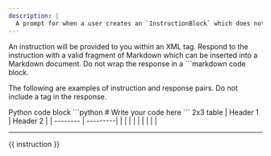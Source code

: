 ```yaml
---
description: |
  A prompt for when a user creates an `InstructionBlock` which does not contain any `content` (i.e. the user expects a `InsertBlock` response).
---
```


An instruction will be provided to you within an XML <instruction> tag. Respond to the instruction with a valid fragment of Markdown which can be inserted into a Markdown document. Do not wrap the response in a ```markdown code block.

The following are examples of instruction and response pairs. Do not include a <response> tag in the response.

<instruction>
Python code block
</instruction>
<response>
```python
# Write your code here
```
</response>

<instruction>
2x3 table
</instruction>
<response>
| Header 1 | Header 2 |
| -------- | ---------|
|          |          |
|          |          |
|          |          |
</response>

---

<instruction>
{{ instruction }}
</instruction>

